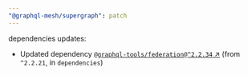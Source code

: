 ```yaml
---
"@graphql-mesh/supergraph": patch
---
```

dependencies updates:
  - Updated dependency [`@graphql-tools/federation@^2.2.34` ↗︎](https://www.npmjs.com/package/@graphql-tools/federation/v/2.2.34) (from `^2.2.21`, in `dependencies`)
